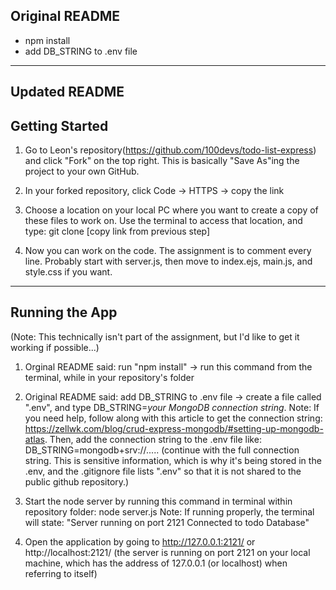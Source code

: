 Original README
----------------------
- npm install
- add DB_STRING to .env file

----------------------
Updated README
---------------------
Getting Started 
---------------------
1. Go to Leon's repository(https://github.com/100devs/todo-list-express) and click "Fork" on the top right. This is basically "Save As"ing the project to your own GitHub.

2. In your forked repository, click Code -> HTTPS -> copy the link

3. Choose a location on your local PC where you want to create a copy of these files to work on. Use the terminal to access that location, and type: git clone [copy link from previous step]

4. Now you can work on the code. The assignment is to comment every line. Probably start with server.js, then move to index.ejs, main.js, and style.css if you want.

----------------------
Running the App 
----------------------
(Note: This technically isn't part of the assignment, but I'd like to get it working if possible...)
1. Orginal README said: run "npm install" -> run this command from the terminal, while in your repository's folder

2. Original README said: add DB_STRING to .env file -> create a file called ".env", and type DB_STRING=*your MongoDB connection string*. 
Note: If you need help, follow along with this article to get the connection string: https://zellwk.com/blog/crud-express-mongodb/#setting-up-mongodb-atlas. Then, add the connection string to the .env file like:
DB_STRING=mongodb+srv://..... (continue with the full connection string. This is sensitive information, which is why it's being stored in the .env, and the .gitignore file lists ".env" so that it is not shared to the public github repository.)

3. Start the node server by running this command in terminal within repository folder: node server.js
Note: If running properly, the terminal will state: 
"Server running on port 2121
Connected to todo Database"

4. Open the application by going to http://127.0.0.1:2121/ or http://localhost:2121/ (the server is running on port 2121 on your local machine, which has the address of 127.0.0.1 (or localhost) when referring to itself)
